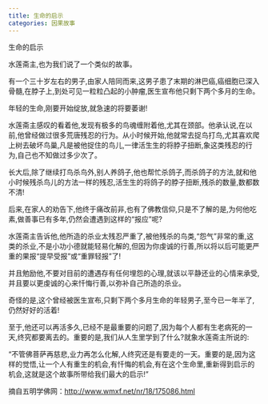 ```yaml
---
title: 生命的启示
categories: 因果故事
---
```



生命的启示

水莲斋主,也为我们说了一个类似的故事。

有一个三十岁左右的男子,由家人陪同而来,这男子患了末期的淋巴癌,癌细胞已深入骨髓,在脖子上,到处可见一粒粒凸起的小肿瘤,医生宣布他只剩下两个多月的生命。

年轻的生命,刚要开始绽放,就急速的将要萎谢!

水莲斋主感叹的看着他,发现有极多的鸟魂缠附着他,尤其在颈部。他承认说,在以前,他曾经做过很多荒唐残忍的行为。从小时候开始,他就常去捉鸟打鸟,尤其喜欢爬上树去破坏鸟巢,凡是被他捉住的鸟儿,一律活生生的将脖子扭断,象这类残忍的行为,自己也不知做过多少次了。

长大后,除了继续打鸟杀鸟外,别人养鸽子,他也帮忙杀鸽子,而杀鸽子的方法,就和他小时候残杀鸟儿的方法一样的残忍,活生生的将鸽子的脖子扭断,残杀的数量,数都数不清!

后来,在家人的劝告下,他终于痛改前非,也有了佛教信仰,只是不了解的是,为何他吃素,做善事已有多年,仍然会遭遇到这样的“报应”呢?

水莲斋主告诉他,他所造的杀业太残忍严重了,被他残杀的鸟类,“怨气”非常的重,这类的杀业,不是小功小德就能轻易化解的,但因为你虔诚的行善,所以将以后可能更严重的果报“提早受报”或“重罪轻报”了!

并且勉励他,不要对目前的遭遇存有任何埋怨的心理,就该以平静还业的心情来承受,并且要以更虔诚的心来忏悔行善,以弥补自己所造的杀业。

奇怪的是,这个曾经被医生宣布,只剩下两个多月生命的年轻男子,至今已一年半了,仍然好好的活着!

至于,他还可以再活多久,已经不是最重要的问题了,因为每个人都有生老病死的一天,终究都要离去的。重要的是,我们从人生里学到了什么?就象水莲斋主所说的:

“不管佛菩萨再慈悲,业力再怎么化解,人终究还是有要走的一天。重要的是,因为这样的觉悟,让一个人有重生的机会,有忏悔的机会,有在这个生命里,重新得到启示的机会,这就是这个故事所带给我们最大的启示!”

摘自五明学佛网：http://www.wmxf.net/nr/18/175086.html